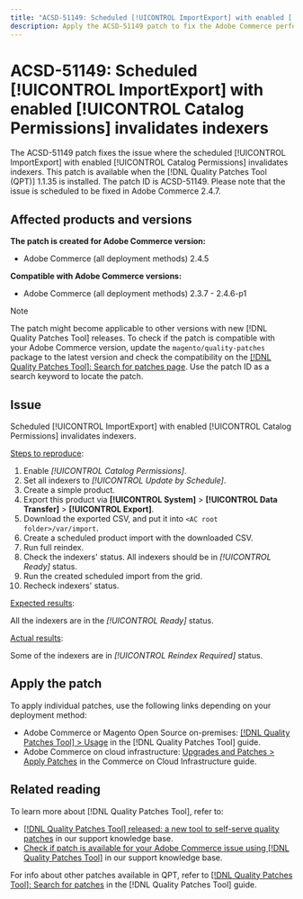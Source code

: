 ```yaml
---
title: "ACSD-51149: Scheduled [!UICONTROL ImportExport] with enabled [!UICONTROL Catalog Permissions] invalidates indexers"
description: Apply the ACSD-51149 patch to fix the Adobe Commerce performance issue where the scheduled [!UICONTROL ImportExport] with enabled [!UICONTROL Catalog Permissions] invalidates indexers.
---
```

# ACSD-51149: Scheduled [!UICONTROL ImportExport] with enabled [!UICONTROL Catalog Permissions] invalidates indexers

The ACSD-51149 patch fixes the issue where the scheduled [!UICONTROL ImportExport] with enabled [!UICONTROL Catalog Permissions] invalidates indexers. This patch is available when the [!DNL Quality Patches Tool (QPT)] 1.1.35 is installed. The patch ID is ACSD-51149. Please note that the issue is scheduled to be fixed in Adobe Commerce 2.4.7.

## Affected products and versions

**The patch is created for Adobe Commerce version:**

* Adobe Commerce (all deployment methods) 2.4.5

**Compatible with Adobe Commerce versions:**

* Adobe Commerce (all deployment methods) 2.3.7 - 2.4.6-p1

>[!NOTE]
>
>The patch might become applicable to other versions with new [!DNL Quality Patches Tool] releases. To check if the patch is compatible with your Adobe Commerce version, update the `magento/quality-patches` package to the latest version and check the compatibility on the [[!DNL Quality Patches Tool]: Search for patches page](https://experienceleague.adobe.com/tools/commerce-quality-patches/index.html). Use the patch ID as a search keyword to locate the patch.

## Issue

Scheduled [!UICONTROL ImportExport] with enabled [!UICONTROL Catalog Permissions] invalidates indexers.

<u>Steps to reproduce</u>:

1. Enable *[!UICONTROL Catalog Permissions]*.
1. Set all indexers to *[!UICONTROL Update by Schedule]*.
1. Create a simple product.
1. Export this product via **[!UICONTROL System]** > **[!UICONTROL Data Transfer]** > **[!UICONTROL Export]**.
1. Download the exported CSV, and put it into `<AC root folder>/var/import`.
1. Create a scheduled product import with the downloaded CSV.
1. Run full reindex.
1. Check the indexers' status. All indexers should be in *[!UICONTROL Ready]* status.
1. Run the created scheduled import from the grid.
1. Recheck indexers' status.

<u>Expected results</u>:

All the indexers are in the *[!UICONTROL Ready]* status.

<u>Actual results</u>:

Some of the indexers are in *[!UICONTROL Reindex Required]* status.

## Apply the patch

To apply individual patches, use the following links depending on your deployment method:

* Adobe Commerce or Magento Open Source on-premises: [[!DNL Quality Patches Tool] > Usage](https://experienceleague.adobe.com/docs/commerce-operations/tools/quality-patches-tool/usage.html) in the [!DNL Quality Patches Tool] guide.
* Adobe Commerce on cloud infrastructure: [Upgrades and Patches > Apply Patches](https://experienceleague.adobe.com/docs/commerce-cloud-service/user-guide/develop/upgrade/apply-patches.html) in the Commerce on Cloud Infrastructure guide.

## Related reading

To learn more about [!DNL Quality Patches Tool], refer to:

* [[!DNL Quality Patches Tool] released: a new tool to self-serve quality patches](/help/announcements/adobe-commerce-announcements/magento-quality-patches-released-new-tool-to-self-serve-quality-patches.md) in our support knowledge base.
* [Check if patch is available for your Adobe Commerce issue using [!DNL Quality Patches Tool]](/help/support-tools/patches-available-in-qpt-tool/check-patch-for-magento-issue-with-magento-quality-patches.md) in our support knowledge base.

For info about other patches available in QPT, refer to [[!DNL Quality Patches Tool]: Search for patches](https://experienceleague.adobe.com/tools/commerce-quality-patches/index.html) in the [!DNL Quality Patches Tool] guide.
